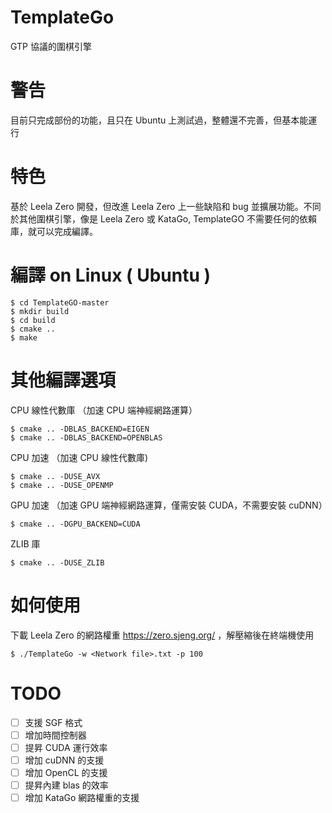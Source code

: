 # TemplateGo
GTP 協議的圍棋引擎

# 警告
目前只完成部份的功能，且只在 Ubuntu 上測試過，整體還不完善，但基本能運行

# 特色
基於 Leela Zero 開發，但改進 Leela Zero 上一些缺陷和 bug 並擴展功能。不同於其他圍棋引擎，像是 Leela Zero 或 KataGo, TemplateGO 不需要任何的依賴庫，就可以完成編譯。


# 編譯 on Linux ( Ubuntu )

    $ cd TemplateGO-master
    $ mkdir build
    $ cd build
    $ cmake ..
    $ make


# 其他編譯選項

CPU 線性代數庫 （加速 CPU 端神經網路運算）

    $ cmake .. -DBLAS_BACKEND=EIGEN
    $ cmake .. -DBLAS_BACKEND=OPENBLAS
    
CPU 加速 （加速 CPU 線性代數庫)

    $ cmake .. -DUSE_AVX
    $ cmake .. -DUSE_OPENMP

GPU 加速 （加速 GPU 端神經網路運算，僅需安裝 CUDA，不需要安裝 cuDNN）

    $ cmake .. -DGPU_BACKEND=CUDA

ZLIB 庫
    
    $ cmake .. -DUSE_ZLIB
    
    
# 如何使用

下載 Leela Zero 的網路權重 https://zero.sjeng.org/ ，解壓縮後在終端機使用

    $ ./TemplateGo -w <Network file>.txt -p 100

# TODO
- [ ] 支援 SGF 格式
- [ ] 增加時間控制器
- [ ] 提昇 CUDA 運行效率 
- [ ] 增加 cuDNN 的支援
- [ ] 增加 OpenCL 的支援 
- [ ] 提昇內建 blas 的效率 
- [ ] 增加 KataGo 網路權重的支援 

